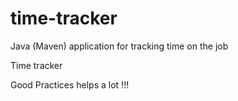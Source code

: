 # time-tracker
Java (Maven) application for tracking time on the job

Time tracker

Good Practices helps a lot !!!
